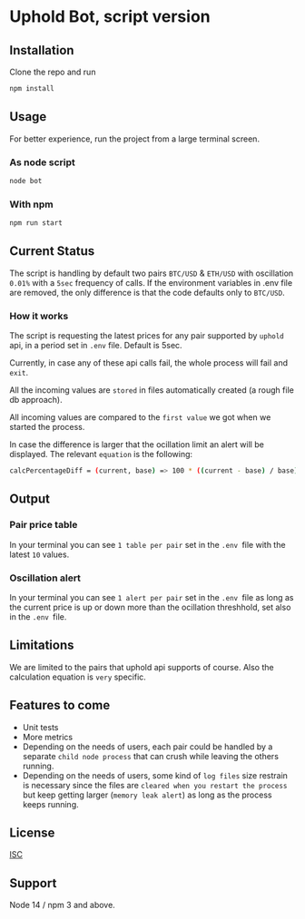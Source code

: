 # Uphold Bot, script version

## Installation
Clone the repo and run

```bash
npm install
```

## Usage
For better experience, run the project from a large terminal screen.
### As node script
```bash
node bot
```

### With npm
```bash
npm run start
```

## Current Status
The script is handling by default two pairs `BTC/USD` & `ETH/USD` with oscillation `0.01%` with a `5sec` frequency of calls.
If the environment variables in .env file are removed, the only difference is that the code defaults only to `BTC/USD`.

### How it works
The script is requesting the latest prices for any pair supported by `uphold` api, in a period set in `.env` file. Default is 5sec.

Currently, in case any of these api calls fail, the whole process will fail and `exit`.

All the incoming values are `stored` in files automatically created (a rough file db approach).

All incoming values are compared to the `first value` we got when we started the process.

In case the difference is larger that the ocillation limit an alert will be displayed. The relevant `equation` is the following:
```bash
calcPercentageDiff = (current, base) => 100 * ((current - base) / base);
```

## Output
### Pair price table
In your terminal you can see `1 table per pair` set in the `.env `file with the latest `10` values.

### Oscillation alert
In your terminal you can see `1 alert per pair` set in the `.env `file as long as the current price is up or down more than the ocillation threshhold, set also in the `.env `file.

## Limitations
We are limited to the pairs that uphold api supports of course.
Also the calculation equation is `very` specific.

## Features to come
* Unit tests
* More metrics
* Depending on the needs of users, each pair could be handled by a separate `child node process` that can crush while leaving the others running.
* Depending on the needs of users, some kind of `log files` size restrain is necessary since the files are `cleared when you restart the process` but keep getting larger (`memory leak alert`) as long as the process keeps running.

## License
[ISC](https://en.wikipedia.org/wiki/ISC_license)

## Support
Node 14 / npm 3 and above.